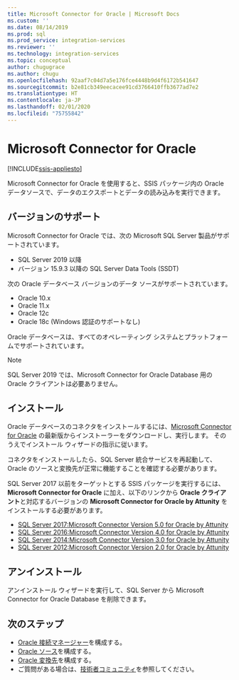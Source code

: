 ```yaml
---
title: Microsoft Connector for Oracle | Microsoft Docs
ms.custom: ''
ms.date: 08/14/2019
ms.prod: sql
ms.prod_service: integration-services
ms.reviewer: ''
ms.technology: integration-services
ms.topic: conceptual
author: chugugrace
ms.author: chugu
ms.openlocfilehash: 92aaf7c04d7a5e176fce4448b9d4f6172b541647
ms.sourcegitcommit: b2e81cb349eecacee91cd3766410ffb3677ad7e2
ms.translationtype: HT
ms.contentlocale: ja-JP
ms.lasthandoff: 02/01/2020
ms.locfileid: "75755842"
---
```

# <a name="microsoft-connector-for-oracle"></a>Microsoft Connector for Oracle

[!INCLUDE[ssis-appliesto](../../includes/ssis-appliesto-ssvrpluslinux-asdb-asdw-xxx.md)]

Microsoft Connector for Oracle を使用すると、SSIS パッケージ内の Oracle データソースで、データのエクスポートとデータの読み込みを実行できます。

## <a name="version-support"></a>バージョンのサポート

Microsoft Connector for Oracle では、次の Microsoft SQL Server 製品がサポートされています。

- SQL Server 2019 以降
- バージョン 15.9.3 以降の SQL Server Data Tools (SSDT)

次の Oracle データベース バージョンのデータ ソースがサポートされています。

- Oracle 10.x
- Oracle 11.x
- Oracle 12c
- Oracle 18c (Windows 認証のサポートなし)

Oracle データベースは、すべてのオペレーティング システムとプラットフォームでサポートされています。
> [!NOTE]
>
> SQL Server 2019 では、Microsoft Connector for Oracle Database 用の Oracle クライアントは必要ありません。

## <a name="installation"></a>インストール

Oracle データベースのコネクタをインストールするには、[Microsoft Connector for Oracle](https://www.microsoft.com/download/details.aspx?id=58228) の最新版からインストーラーをダウンロードし、実行します。 そのうえでインストール ウィザードの指示に従います。

コネクタをインストールしたら、SQL Server 統合サービスを再起動して、Oracle のソースと変換先が正常に機能することを確認する必要があります。

SQL Server 2017 以前をターゲットとする SSIS パッケージを実行するには、**Microsoft Connector for Oracle** に加え、以下のリンクから **Oracle クライアント**と対応するバージョンの **Microsoft Connector for Oracle by Attunity** をインストールする必要があります。

- [SQL Server 2017:Microsoft Connector Version 5.0 for Oracle by Attunity](https://www.microsoft.com/download/details.aspx?id=55179)
- [SQL Server 2016:Microsoft Connector Version 4.0 for Oracle by Attunity](https://www.microsoft.com/download/details.aspx?id=52950)
- [SQL Server 2014:Microsoft Connector Version 3.0 for Oracle by Attunity](https://www.microsoft.com/download/details.aspx?id=44582)
- [SQL Server 2012:Microsoft Connector Version 2.0 for Oracle by Attunity](https://www.microsoft.com/download/details.aspx?id=29283)

## <a name="uninstallation"></a>アンインストール

アンインストール ウィザードを実行して、SQL Server から Microsoft Connector for Oracle Database を削除できます。

## <a name="next-steps"></a>次のステップ

- [Oracle 接続マネージャー](oracle-connection-manager.md)を構成する。
- [Oracle ソース](oracle-source.md)を構成する。
- [Oracle 変換先](oracle-destination.md)を構成する。
- ご質問がある場合は、[技術者コミュニティ](https://aka.ms/AA5u35j)を参照してください。
